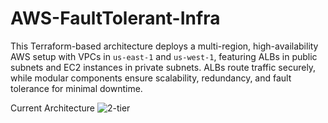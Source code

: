 # AWS-FaultTolerant-Infra
This Terraform-based architecture deploys a multi-region, high-availability AWS setup with VPCs in `us-east-1` and `us-west-1`, featuring ALBs in public subnets and EC2 instances in private subnets. ALBs route traffic securely, while modular components ensure scalability, redundancy, and fault tolerance for minimal downtime.

Current Architecture
![2-tier](https://github.com/user-attachments/assets/a4488e95-1dcc-461a-9db3-f8fd67182a93)
